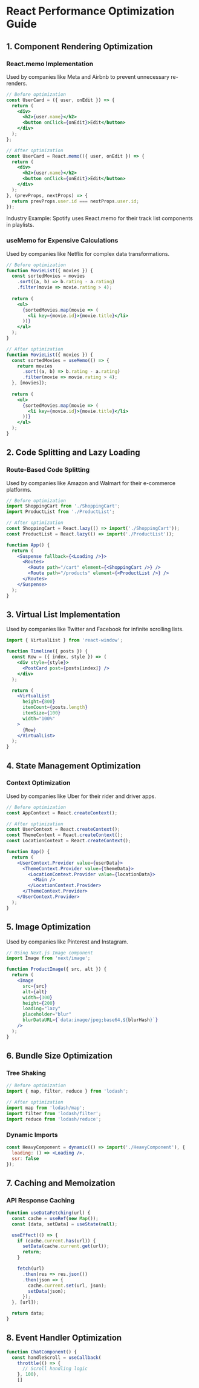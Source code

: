 # React Performance Optimization Guide

## 1. Component Rendering Optimization

### React.memo Implementation
Used by companies like Meta and Airbnb to prevent unnecessary re-renders.

```jsx
// Before optimization
const UserCard = ({ user, onEdit }) => {
  return (
    <div>
      <h2>{user.name}</h2>
      <button onClick={onEdit}>Edit</button>
    </div>
  );
};

// After optimization
const UserCard = React.memo(({ user, onEdit }) => {
  return (
    <div>
      <h2>{user.name}</h2>
      <button onClick={onEdit}>Edit</button>
    </div>
  );
}, (prevProps, nextProps) => {
  return prevProps.user.id === nextProps.user.id;
});
```

Industry Example: Spotify uses React.memo for their track list components in playlists.

### useMemo for Expensive Calculations
Used by companies like Netflix for complex data transformations.

```jsx
// Before optimization
function MovieList({ movies }) {
  const sortedMovies = movies
    .sort((a, b) => b.rating - a.rating)
    .filter(movie => movie.rating > 4);
    
  return (
    <ul>
      {sortedMovies.map(movie => (
        <li key={movie.id}>{movie.title}</li>
      ))}
    </ul>
  );
}

// After optimization
function MovieList({ movies }) {
  const sortedMovies = useMemo(() => {
    return movies
      .sort((a, b) => b.rating - a.rating)
      .filter(movie => movie.rating > 4);
  }, [movies]);
  
  return (
    <ul>
      {sortedMovies.map(movie => (
        <li key={movie.id}>{movie.title}</li>
      ))}
    </ul>
  );
}
```

## 2. Code Splitting and Lazy Loading

### Route-Based Code Splitting
Used by companies like Amazon and Walmart for their e-commerce platforms.

```jsx
// Before optimization
import ShoppingCart from './ShoppingCart';
import ProductList from './ProductList';

// After optimization
const ShoppingCart = React.lazy(() => import('./ShoppingCart'));
const ProductList = React.lazy(() => import('./ProductList'));

function App() {
  return (
    <Suspense fallback={<Loading />}>
      <Routes>
        <Route path="/cart" element={<ShoppingCart />} />
        <Route path="/products" element={<ProductList />} />
      </Routes>
    </Suspense>
  );
}
```

## 3. Virtual List Implementation
Used by companies like Twitter and Facebook for infinite scrolling lists.

```jsx
import { VirtualList } from 'react-window';

function Timeline({ posts }) {
  const Row = ({ index, style }) => (
    <div style={style}>
      <PostCard post={posts[index]} />
    </div>
  );

  return (
    <VirtualList
      height={800}
      itemCount={posts.length}
      itemSize={100}
      width="100%"
    >
      {Row}
    </VirtualList>
  );
}
```

## 4. State Management Optimization

### Context Optimization
Used by companies like Uber for their rider and driver apps.

```jsx
// Before optimization
const AppContext = React.createContext();

// After optimization
const UserContext = React.createContext();
const ThemeContext = React.createContext();
const LocationContext = React.createContext();

function App() {
  return (
    <UserContext.Provider value={userData}>
      <ThemeContext.Provider value={themeData}>
        <LocationContext.Provider value={locationData}>
          <Main />
        </LocationContext.Provider>
      </ThemeContext.Provider>
    </UserContext.Provider>
  );
}
```

## 5. Image Optimization
Used by companies like Pinterest and Instagram.

```jsx
// Using Next.js Image component
import Image from 'next/image';

function ProductImage({ src, alt }) {
  return (
    <Image
      src={src}
      alt={alt}
      width={300}
      height={200}
      loading="lazy"
      placeholder="blur"
      blurDataURL={`data:image/jpeg;base64,${blurHash}`}
    />
  );
}
```

## 6. Bundle Size Optimization

### Tree Shaking
```jsx
// Before optimization
import { map, filter, reduce } from 'lodash';

// After optimization
import map from 'lodash/map';
import filter from 'lodash/filter';
import reduce from 'lodash/reduce';
```

### Dynamic Imports
```jsx
const HeavyComponent = dynamic(() => import('./HeavyComponent'), {
  loading: () => <Loading />,
  ssr: false
});
```

## 7. Caching and Memoization

### API Response Caching
```jsx
function useDataFetching(url) {
  const cache = useRef(new Map());
  const [data, setData] = useState(null);

  useEffect(() => {
    if (cache.current.has(url)) {
      setData(cache.current.get(url));
      return;
    }

    fetch(url)
      .then(res => res.json())
      .then(json => {
        cache.current.set(url, json);
        setData(json);
      });
  }, [url]);

  return data;
}
```

## 8. Event Handler Optimization

```jsx
function ChatComponent() {
  const handleScroll = useCallback(
    throttle(() => {
      // Scroll handling logic
    }, 100),
    []
